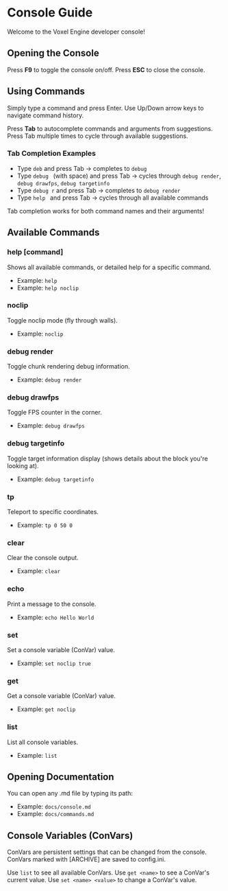# Console Guide

Welcome to the Voxel Engine developer console!

## Opening the Console

Press **F9** to toggle the console on/off.
Press **ESC** to close the console.

## Using Commands

Simply type a command and press Enter. Use Up/Down arrow keys to navigate command history.

Press **Tab** to autocomplete commands and arguments from suggestions. Press Tab multiple times to cycle through available suggestions.

### Tab Completion Examples

- Type `deb` and press Tab → completes to `debug`
- Type `debug ` (with space) and press Tab → cycles through `debug render`, `debug drawfps`, `debug targetinfo`
- Type `debug r` and press Tab → completes to `debug render`
- Type `help ` and press Tab → cycles through all available commands

Tab completion works for both command names and their arguments!

## Available Commands

### help [command]
Shows all available commands, or detailed help for a specific command.
- Example: `help`
- Example: `help noclip`

### noclip
Toggle noclip mode (fly through walls).
- Example: `noclip`

### debug render
Toggle chunk rendering debug information.
- Example: `debug render`

### debug drawfps
Toggle FPS counter in the corner.
- Example: `debug drawfps`

### debug targetinfo
Toggle target information display (shows details about the block you're looking at).
- Example: `debug targetinfo`

### tp <x> <y> <z>
Teleport to specific coordinates.
- Example: `tp 0 50 0`

### clear
Clear the console output.
- Example: `clear`

### echo <message>
Print a message to the console.
- Example: `echo Hello World`

### set <name> <value>
Set a console variable (ConVar) value.
- Example: `set noclip true`

### get <name>
Get a console variable (ConVar) value.
- Example: `get noclip`

### list
List all console variables.
- Example: `list`

## Opening Documentation

You can open any .md file by typing its path:
- Example: `docs/console.md`
- Example: `docs/commands.md`

## Console Variables (ConVars)

ConVars are persistent settings that can be changed from the console.
ConVars marked with [ARCHIVE] are saved to config.ini.

Use `list` to see all available ConVars.
Use `get <name>` to see a ConVar's current value.
Use `set <name> <value>` to change a ConVar's value.
